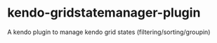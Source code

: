 # kendo-gridstatemanager-plugin
A kendo plugin to manage kendo grid states (filtering/sorting/groupin)
